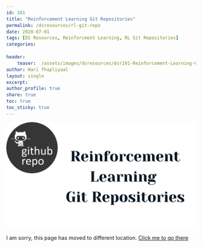 ```yaml
---
id: 101    
title: "Reinforcement Learning Git Repositories"
permalink: /dsresources/rl-git-repo
date: 2020-07-01
tags: [DS Resources, Reinforcment Learning, RL Git Repositories] 
categories: 

header:
    teaser:  /assets/images/dsresources/dsr101-Reinforcement-Learning-Git-Repositories.jpg
author: Hari Thapliyaal   
layout: single   
excerpt:   
author_profile: true   
share: true   
toc: true   
toc_sticky: true 
---
```


![Reinforcement Learning Git Repositories](/assets/images/dsresources/dsr101-Reinforcement-Learning-Git-Repositories.jpg)

I am sorry, this page has moved to different location. [Click me to go there](/dsblog/rl-git-repo)
